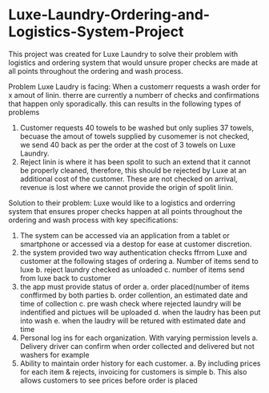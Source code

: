 # Luxe-Laundry-Ordering-and-Logistics-System-Project
This project was created for Luxe Laundry to solve their problem with logistics and ordering system that would unsure proper checks are made at all points throughout the ordering and wash process.

Problem Luxe Laudry is facing: When a customerr requests a wash order for x amout of linin. therre are currently a numberr of checks and confirmations that happen only sporadically. this can results in the following types of problems

1) Customer requests 40 towels to be washed but only suplies 37 towels, becuase the amout of towels supplied by cusomemer is not checked, we send 40 back as per the order at the cost of 3 towels on Luxe Laundry.
2) Reject linin is where it has been spolit to such an extend that it cannot be properly cleaned, therefore, this should be rejected by Luxe at an additional cost of the customer. These are not checked on arrival, revenue is lost where we cannot provide the origin of spolit linin. 

Solution to their problem: Luxe would like to a logistics and orderring system that ensures proper checks happen at all points throughout the ordering and wash process with key specifications:

1) The system can be accessed via an application from a tablet or smartphone or accessed via a destop for ease at customer discretion.
2) the system provided two way authentication checks ffrrom Luxe and customer at the following stages of ordering
      a. Number of items send to luxe
      b. reject laundry checked as unloaded
      c. number of items send from luxe back to customer 
3) the app must provide status of order 
      a. order placed(number of items conffirmed by both parties 
      b. order collention, an estimated date and time of collection
      c. pre wash check where rejected laundry will be indentified and pictues will be uploaded
      d. when the laudry has been put into wash
      e. when the laudry will be retured with estimated date and time
4)	Personal log ins for each organization. With varying permission levels
      a.	Delivery driver can confirm when order collected and delivered but not washers for example
5)	Ability to maintain order history for each customer.
      a.	By including prices for each item & rejects, invoicing for customers is simple
      b.	This also allows customers to see prices before order is placed

